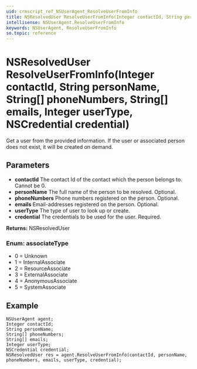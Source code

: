 ```yaml
---
uid: crmscript_ref_NSUserAgent_ResolveUserFromInfo
title: NSResolvedUser ResolveUserFromInfo(Integer contactId, String personName, String[] phoneNumbers, String[] emails, Integer userType, NSCredential credential)
intellisense: NSUserAgent.ResolveUserFromInfo
keywords: NSUserAgent, ResolveUserFromInfo
so.topic: reference
---
```


# NSResolvedUser ResolveUserFromInfo(Integer contactId, String personName, String[] phoneNumbers, String[] emails, Integer userType, NSCredential credential)

Get a user from the provided information. If the user or associated person does not exist, it will be created on demand.

## Parameters

* **contactId** The contact Id of the contact which the person belongs to. Cannot be 0.
* **personName** The full name of the person to be resolved. Optional.
* **phoneNumbers** Phone numbers registered on the person. Optional.
* **emails** Email-addresses registered on the person. Optional.
* **userType** The type of user to look up or create.
* **credential** The credentials to be used for the user. Required.

**Returns:** NSResolvedUser

### Enum: associateType

* 0 = Unknown
* 1 = InternalAssociate
* 2 = ResourceAssociate
* 3 = ExternalAssociate
* 4 = AnonymousAssociate
* 5 = SystemAssociate

## Example

```crmscript
NSUserAgent agent;
Integer contactId;
String personName;
String[] phoneNumbers;
String[] emails;
Integer userType;
NSCredential credential;
NSResolvedUser res = agent.ResolveUserFromInfo(contactId, personName, phoneNumbers, emails, userType, credential);
```
